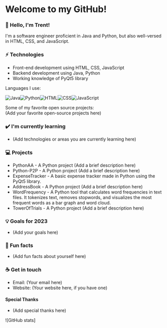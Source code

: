 # Welcome to my GitHub!  

### 👋 Hello, I'm Trent! 

I'm a software engineer proficient in Java and Python, but also well-versed in HTML, CSS, and JavaScript. 

### ⚡ Technologies

  * Front-end development using HTML, CSS, JavaScript
  * Backend development using Java, Python
  * Working knowledge of PyQt5 library

Languages I use:   

![Java](https://img.shields.io/badge/Java-ED8B00?style=for-the-badge&logo=java&logoColor=white)![Python](https://img.shields.io/badge/Python-3776AB?style=for-the-badge&logo=python&logoColor=white)![HTML](https://img.shields.io/badge/HTML-239120?style=for-the-badge&logo=html5&logoColor=white)![CSS](https://img.shields.io/badge/CSS-239120?&style=for-the-badge&logo=css3&logoColor=white)![JavaScript](https://img.shields.io/badge/JavaScript-F7DF1E?style=for-the-badge&logo=javascript&logoColor=black)


Some of my favorite open source projects:   
(Add your favorite open-source projects here)

### ✔️ I'm currently learning

  * (Add technologies or areas you are currently learning here)

### 💻 Projects

  * PythonAA - A Python project (Add a brief description here)
  * Python-P2P - A Python project (Add a brief description here)
  * ExpenseTracker - A basic expense tracker made in Python using the PyQt5 library. 
  * AddressBook - A Python project (Add a brief description here)
  * WordFrequency - A Python tool that calculates word frequencies in text files. It tokenizes text, removes stopwords, and visualizes the most frequent words as a bar graph and word cloud.
  * TowerOfTrials - A Python project (Add a brief description here)

### 💡 Goals for 2023

  * (Add your goals here)

### 🌴 Fun facts

  * (Add fun facts about yourself here)

### ☕ Get in touch

  * Email: (Your email here)
  * Website: (Your website here, if you have one)

#### Special Thanks

  * (Add special thanks here)

![GitHub stats]
